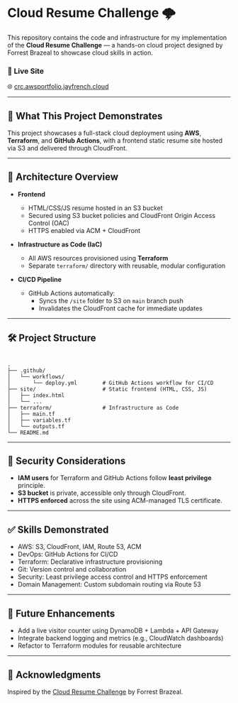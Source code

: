 # Cloud Resume Challenge 🌩️

This repository contains the code and infrastructure for my implementation of the **Cloud Resume Challenge** — a hands-on cloud project designed by Forrest Brazeal to showcase cloud skills in action.

### 🔗 Live Site  
🌐 [crc.awsportfolio.jayfrench.cloud](https://crc.awsportfolio.jayfrench.cloud)

---

## 🧱 What This Project Demonstrates

This project showcases a full-stack cloud deployment using **AWS**, **Terraform**, and **GitHub Actions**, with a frontend static resume site hosted via S3 and delivered through CloudFront.

---

## 🚀 Architecture Overview

- **Frontend**  
  - HTML/CSS/JS resume hosted in an S3 bucket
  - Secured using S3 bucket policies and CloudFront Origin Access Control (OAC)
  - HTTPS enabled via ACM + CloudFront

- **Infrastructure as Code (IaC)**  
  - All AWS resources provisioned using **Terraform**
  - Separate `terraform/` directory with reusable, modular configuration

- **CI/CD Pipeline**  
  - GitHub Actions automatically:
    - Syncs the `/site` folder to S3 on `main` branch push
    - Invalidates the CloudFront cache for immediate updates

---

## 🛠️ Project Structure

```

.
├── .github/
│   └── workflows/
│       └── deploy.yml        # GitHub Actions workflow for CI/CD
├── site/                     # Static frontend (HTML, CSS, JS)
│   ├── index.html
│   └── ...
├── terraform/                # Infrastructure as Code
│   ├── main.tf
│   ├── variables.tf
│   └── outputs.tf
└── README.md

```

---

## 🔐 Security Considerations

- **IAM users** for Terraform and GitHub Actions follow **least privilege** principle.
- **S3 bucket** is private, accessible only through CloudFront.
- **HTTPS enforced** across the site using ACM-managed TLS certificate.

---

## ✅ Skills Demonstrated

- AWS: S3, CloudFront, IAM, Route 53, ACM
- DevOps: GitHub Actions for CI/CD
- Terraform: Declarative infrastructure provisioning
- Git: Version control and collaboration
- Security: Least privilege access control and HTTPS enforcement
- Domain Management: Custom subdomain routing via Route 53

---

## 📅 Future Enhancements

- Add a live visitor counter using DynamoDB + Lambda + API Gateway
- Integrate backend logging and metrics (e.g., CloudWatch dashboards)
- Refactor to Terraform modules for reusable architecture

---

## 🙏 Acknowledgments

Inspired by the [Cloud Resume Challenge](https://cloudresumechallenge.dev/) by Forrest Brazeal.

